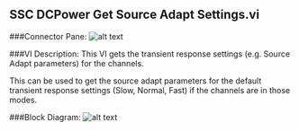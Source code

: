 ## **SSC DCPower Get Source Adapt Settings.vi**
###Connector Pane:
![alt text](/SSC%20DCPower/Source/Source%20Adapt/SSC%20DCPower%20Get%20Source%20Adapt%20Settings.vic.png "SSC DCPower Get Source Adapt Settings.vi connector pane")

###VI Description:
This VI gets the transient response settings (e.g. Source Adapt parameters) for the channels.

This can be used to get the source adapt parameters for the default transient response settings (Slow, Normal, Fast) if the channels are in those modes.

###Block Diagram:
![alt text](/SSC%20DCPower/Source/Source%20Adapt/SSC%20DCPower%20Get%20Source%20Adapt%20Settings.vid.png "SSC DCPower Get Source Adapt Settings.vi block diagram")
